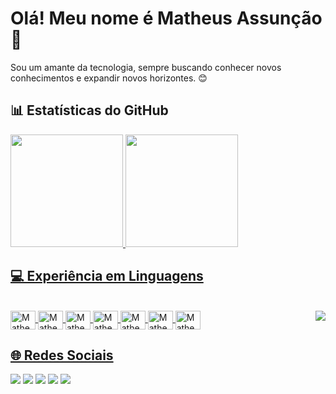 # Olá! Meu nome é Matheus Assunção 👋

Sou um amante da tecnologia, sempre buscando conhecer novos conhecimentos e expandir novos horizontes. 😊

## 📊 Estatísticas do GitHub

<div>
  <a href="https://github.com/matheusassuncao1">
  <img height="180em" src="https://github-readme-stats.vercel.app/api?username=matheusassuncao1&show_icons=true&theme=tokyonight&include_all_commits=true&count_private=true"/>
  <img height="180em" src="https://github-readme-stats.vercel.app/api/top-langs/?username=matheusassuncao1&layout=compact&langs_count=16&theme=tokyonight"/>
</div>

## 💻 Experiência em Linguagens

<div style="display: inline_block"><br>
 <img align="center" alt="Matheus-C#" height="30" width="40" src="https://cdn.jsdelivr.net/gh/devicons/devicon/icons/csharp/csharp-original.svg" />
 <img align="center" alt="Matheus-CSS3" height="30" width="40" src= "https://cdn.jsdelivr.net/gh/devicons/devicon/icons/css3/css3-original-wordmark.svg"/>
 <img align="center" alt="Matheus-HTML" height="30" width="40" src="https://cdn.jsdelivr.net/gh/devicons/devicon/icons/html5/html5-original.svg"/>
 <img align="center" alt="Matheus-Canva" height="30" width="40" src="https://cdn.jsdelivr.net/gh/devicons/devicon/icons/canva/canva-original.svg"/>
 <img align="center" alt="Matheus-Unity" height="30" width="40" src="https://cdn.jsdelivr.net/gh/devicons/devicon/icons/unity/unity-original.svg"/>
 <img align="center" alt="Matheus-Photoshop" height="30" width="40" src="https://cdn.jsdelivr.net/gh/devicons/devicon/icons/photoshop/photoshop-line.svg"/>
 <img align="center" alt="Matheus-Lua" height="30" width="40" src="https://cdn.jsdelivr.net/gh/devicons/devicon/icons/lua/lua-plain.svg"/>
<img align="right" alt"Matheus-gif" src="https://cdn.discordapp.com/emojis/996439301153898597.gif">
</div>

## 🌐 Redes Sociais

<div>
 <a href="https://www.youtube.com/channel/UCX2GWObcSuLMvHmxMywvChw" target="_blank"><img src="https://img.shields.io/badge/YouTube-FF0000?style=for-the-badge&logo=youtube&logoColor=white" target="_blank"></a>
 <a href="https://www.linkedin.com/in/matheus-assunção-4aa4b" target="_blank"><img src="https://img.shields.io/badge/LinkedIn-0077B5?style=for-the-badge&logo=linkedin&logoColor=white" target="_blank"></a>
 <a href="https://discord.com/users/452911975245021185" target="_blank"><img src="https://img.shields.io/badge/Discord-7289DA?style=for-the-badge&logo=discord&logoColor=white" target="_blank"></a>
 <a href="https://account.xbox.com/pt-BR/Profile?xr=mebarnav" target="_blank"><img src="https://img.shields.io/badge/Xbox-107C10?style=for-the-badge&logo=xbox&logoColor=white" target="_blank"></a>
 <a href="teteuscunha" target="_blank"><img src="https://img.shields.io/badge/PlayStation-003791?style=for-the-badge&logo=playstation&logoColor=white" target="_blank"></a>
</div>
